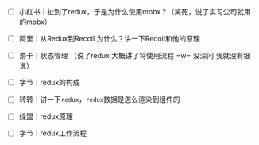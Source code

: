 - [ ] 小红书｜扯到了redux，于是为什么使用mobx？（笑死，说了实习公司就用的mobx）
- [ ] 阿里｜从Redux到Recoil 为什么？讲一下Recoil和他的原理
- [ ] 游卡｜状态管理 （说了redux 大概讲了将使用流程 =w= 没深问 我就没有细说）
- [ ] 字节｜redux的构成
- [ ] 转转｜讲一下`redux`，`redux`数据是怎么渲染到组件的
- [ ] 绿盟｜redux原理
- [ ] 字节｜redux工作流程

